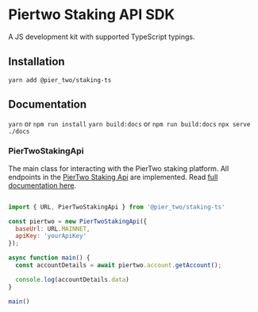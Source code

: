 # Piertwo Staking API SDK
A JS development kit with supported TypeScript typings.

## Installation
`yarn add @pier_two/staking-ts`

## Documentation
`yarn` or `npm run install`
`yarn build:docs` or `npm run build:docs`
`npx serve ./docs`

### PierTwoStakingApi
The main class for interacting with the PierTwo staking platform. 
All endpoints in the [PierTwo Staking Api](https://gw-1.api.test.piertwo.io/docs) are implemented.
Read [full documentation here](https://staking-ts.vercel.app/).

```javascript

import { URL, PierTwoStakingApi } from '@pier_two/staking-ts'

const piertwo = new PierTwoStakingApi({
  baseUrl: URL.MAINNET,
  apiKey: 'yourApiKey'
});

async function main() {
  const accountDetails = await piertwo.account.getAccount();

  console.log(accountDetails.data)
}

main()

```
